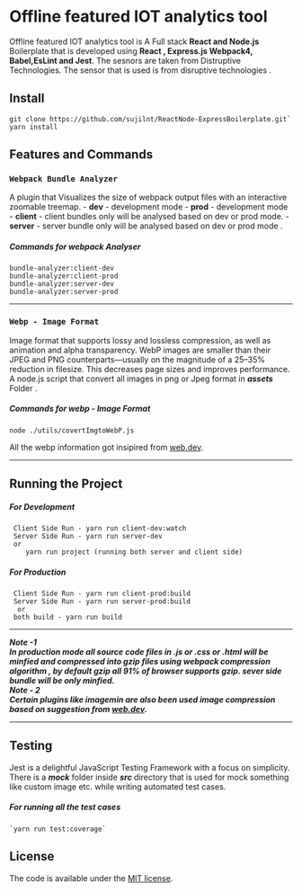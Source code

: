 # Offline featured IOT analytics tool

Offline featured IOT analytics tool is A Full stack **React and Node.js** Boilerplate that is developed using **React , Express.js Webpack4, Babel,EsLint and Jest**. The sesnors are taken from Distruptive Technologies. The sensor that is used is from disruptive technologies . 

## Install

```
git clone https://github.com/sujilnt/ReactNode-ExpressBoilerplate.git`
yarn install
```

## Features and Commands

### `Webpack Bundle Analyzer`

A plugin that Visualizes the size of webpack output files with an interactive zoomable treemap. - **dev** - development mode - **prod** - development mode - **client** - client bundles only will be analysed based on dev or prod mode. - **server** - server bundle only will be analysed based on dev or prod mode .

##### Commands for webpack Analyser <br/>

    bundle-analyzer:client-dev
    bundle-analyzer:client-prod
    bundle-analyzer:server-dev
    bundle-analyzer:server-prod

<hr/>

### `Webp - Image Format`

Image format that supports lossy and lossless compression, as well as animation and alpha transparency. WebP images are smaller than their JPEG and PNG counterparts—usually on the magnitude of a 25–35% reduction in filesize. This decreases page sizes and improves performance.
A node.js script that convert all images in png or Jpeg format in **_assets_** Folder .

##### Commands for webp - Image Format <br/>

    node ./utils/covertImgtoWebP.js

All the webp information got insipired from [web.dev](https://web.dev/serve-images-webp).

<hr/>

## Running the Project

##### For Development

```
 Client Side Run - yarn run client-dev:watch
 Server Side Run - yarn run server-dev
 or
	yarn run project (running both server and client side)
```

##### For Production

```
 Client Side Run - yarn run client-prod:build
 Server Side Run - yarn run server-prod:build
  or
 both build - yarn run build
```

<hr/>

**_Note -1 <br/>
In production mode all source code files in .js or .css or .html will be minfied and compressed into gzip files using webpack compression algorithm , by default gzip all 91% of browser supports gzip. sever side bundle will be only minfied._**  
**_Note - 2 <br/>
Certain plugins like imagemin are also been used image compression based on suggestion from [web.dev](https://web.dev/use-imagemin-to-compress-images)._**

<hr/>

## Testing

Jest is a delightful JavaScript Testing Framework with a focus on simplicity. There is a **_mock_** folder inside **_src_** directory that is used for mock something like custom image etc. while writing automated test cases. 

##### For running all the test cases

    `yarn run test:coverage`

## License

The code is available under the [MIT license](License.txt).


